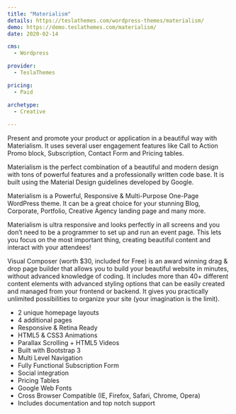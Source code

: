 ```yaml
---
title: "Materialism"
details: https://teslathemes.com/wordpress-themes/materialism/
demo: https://demo.teslathemes.com/materialism/
date: 2020-02-14

cms: 
  - Wordpress

provider: 
  - TeslaThemes

pricing:
  - Paid

archetype:
  - Creative
  
---
```


Present and promote your product or application in a beautiful way with Materialism.
It uses several user engagement features like Call to Action Promo block, Subscription, Contact Form and Pricing tables.

Materialism is the perfect combination of a beautiful and modern design with tons of powerful features and a professionally written code base. It is built using the Material Design guidelines developed by Google.

Materialism is a Powerful, Responsive & Multi-Purpose One-Page WordPress theme. It can be a great choice for your stunning Blog, Corporate, Portfolio, Creative Agency landing page and many more.

Materialism is ultra responsive and looks perfectly in all screens and you don’t need to be a programmer to set up and run an event page. This lets you focus on the most important thing, creating beautiful content and interact with your attendees!

Visual Composer (worth $30, included for Free) is an award winning drag & drop page builder that allows you to build your beautiful website in minutes, without advanced knowledge of coding. It includes more than 40+ different content elements with advanced styling options that can be easily created and managed from your frontend or backend. It gives you practically unlimited possibilities to organize your site (your imagination is the limit).

- 2 unique homepage layouts
- 4 additional pages
- Responsive & Retina Ready
- HTML5 & CSS3 Animations
- Parallax Scrolling + HTML5 Videos
- Built with Bootstrap 3
- Multi Level Navigation
- Fully Functional Subscription Form
- Social integration
- Pricing Tables
- Google Web Fonts
- Cross Browser Compatible (IE, Firefox, Safari, Chrome, Opera)
- Includes documentation and top notch support

